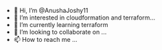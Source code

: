 - 👋 Hi, I’m @AnushaJoshy11
- 👀 I’m interested in cloudformation and terraform...
- 🌱 I’m currently learning terraform
- 💞️ I’m looking to collaborate on ...
- 📫 How to reach me ...

<!---
AnushaJoshy11/AnushaJoshy11 is a ✨ special ✨ repository because its `README.md` (this file) appears on your GitHub profile.
You can click the Preview link to take a look at your changes.
--->
